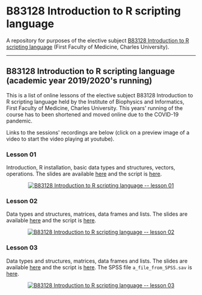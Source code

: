 # B83128 Introduction to R scripting language

A repository for purposes of the elective subject [B83128 Introduction to R scripting language](https://ubi.lf1.cuni.cz/en/introduction-to-r) (First Faculty of Medicine, Charles University).

---

## B83128 Introduction to R scripting language (academic year 2019/2020's running)

This is a list of online lessons of the elective subject B83128 Introduction to R scripting language held by the Institute of Biophysics and Informatics, First Faculty of Medicine, Charles University. This years' running of the course has to been shortened and moved online due to the COVID-19 pandemic.

Links to the sessions' recordings are below (click on a preview image of a video to start the video playing at youtube).


### Lesson 01

Introduction, R installation, basic data types and structures, vectors, operations. The slides are available [here](https://github.com/LStepanek/B83128_Introduction_to_R_scripting_language/blob/master/academic_year_2019_2020_shortened_online_version_of_the_course/_01_lesson_.pdf) and the script is [here](https://github.com/LStepanek/B83128_Introduction_to_R_scripting_language/blob/master/academic_year_2019_2020_shortened_online_version_of_the_course/_01_script_.R).

<p align = "center">
  <a href = "https://youtu.be/iPqUM4Vy-Uk" target = "_blank">
    <img src = "https://img.youtube.com/vi/iPqUM4Vy-Uk/hqdefault.jpg" alt = "B83128 Introduction to R scripting language -- lesson 01">
  </a> 
</p>


### Lesson 02

Data types and structures, matrices, data frames and lists. The slides are available [here](https://github.com/LStepanek/B83128_Introduction_to_R_scripting_language/blob/master/academic_year_2019_2020_shortened_online_version_of_the_course/_02_lesson_.pdf) and the script is [here](https://github.com/LStepanek/B83128_Introduction_to_R_scripting_language/blob/master/academic_year_2019_2020_shortened_online_version_of_the_course/_02_script_.R).

<p align = "center">
  <a href = "https://youtu.be/MdEyjJNtZEc" target = "_blank">
    <img src = "https://img.youtube.com/vi/MdEyjJNtZEc/hqdefault.jpg" alt = "B83128 Introduction to R scripting language -- lesson 02">
  </a> 
</p>


### Lesson 03

Data types and structures, matrices, data frames and lists. The slides are available [here](https://github.com/LStepanek/B83128_Introduction_to_R_scripting_language/blob/master/academic_year_2019_2020_shortened_online_version_of_the_course/_03_lesson_.pdf) and the script is [here](https://github.com/LStepanek/B83128_Introduction_to_R_scripting_language/blob/master/academic_year_2019_2020_shortened_online_version_of_the_course/_03_script_.R). The SPSS file `a_file_from_SPSS.sav` is [here](https://github.com/LStepanek/B83128_Introduction_to_R_scripting_language/blob/master/academic_year_2019_2020_shortened_online_version_of_the_course/a_file_from_SPSS.sav).

<p align = "center">
  <a href = "https://youtu.be/7ZDMk92GiNg" target = "_blank">
    <img src = "https://img.youtube.com/vi/7ZDMk92GiNg/hqdefault.jpg" alt = "B83128 Introduction to R scripting language -- lesson 03">
  </a> 
</p>

